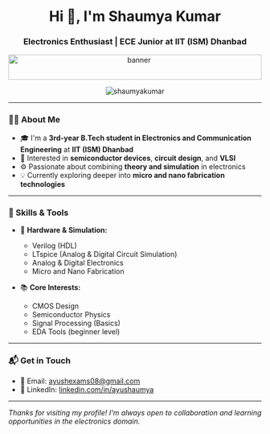 <h1 align="center">Hi 👋, I'm Shaumya Kumar</h1>
<h3 align="center">Electronics Enthusiast | ECE Junior at IIT (ISM) Dhanbad</h3>

<p align="center">
  <img src="https://i.postimg.cc/gkhgKRvB/pexels-tima-miroshnichenko-6755081.jpg" alt="banner" width="100%" height="50" />
</p>

<p align="center">
  <img src="https://komarev.com/ghpvc/?username=shaumyakumar&label=Profile%20views&color=0e75b6&style=flat" alt="shaumyakumar" />
</p>

---

### 👨‍🎓 About Me

- 🎓 I'm a **3rd-year B.Tech student in Electronics and Communication Engineering** at **IIT (ISM) Dhanbad**
- 🔬 Interested in **semiconductor devices**, **circuit design**, and **VLSI**
- ⚙️ Passionate about combining **theory and simulation** in electronics
- 💡 Currently exploring deeper into **micro and nano fabrication technologies**

---

### 🧰 Skills & Tools

- 🔧 **Hardware & Simulation:**
  - Verilog (HDL)
  - LTspice (Analog & Digital Circuit Simulation)
  - Analog & Digital Electronics
  - Micro and Nano Fabrication

- 📚 **Core Interests:**
  - CMOS Design
  - Semiconductor Physics
  - Signal Processing (Basics)
  - EDA Tools (beginner level)

---

### 📬 Get in Touch

- 📧 Email: [ayushexams08@gmail.com](mailto:ayushexams08@gmail.com)
- 💼 LinkedIn: [linkedin.com/in/ayushaumya](https://www.linkedin.com/in/ayushaumya/)

---

_Thanks for visiting my profile! I'm always open to collaboration and learning opportunities in the electronics domain._
